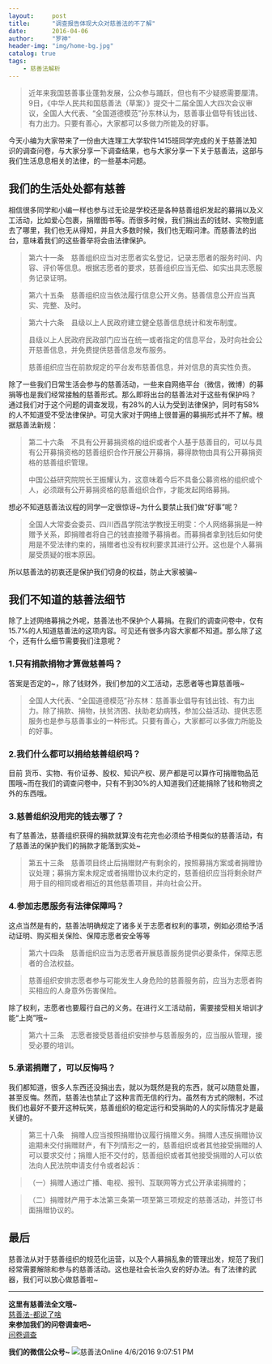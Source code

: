 ```yaml
---
layout:     post
title:      "调查报告体现大众对慈善法的不了解"
date:       2016-04-06
author:     "罗神"
header-img: "img/home-bg.jpg"
catalog: true
tags:
    - 慈善法解析
---
```

> 近年来我国慈善事业蓬勃发展，公众参与踊跃，但也有不少疑惑需要厘清。9日，《中华人民共和国慈善法（草案）》提交十二届全国人大四次会议审议，全国人大代表、“全国道德模范”孙东林认为，慈善事业倡导有钱出钱、有力出力。只要有善心，大家都可以多做力所能及的好事。

今天小编为大家带来了一份由大连理工大学软件1415班同学完成的关于慈善法知识的调查问卷，与大家分享一下调查结果，也与大家分享一下关于慈善法，这部与我们生活息息相关的法律，的一些基本问题。

## 我们的生活处处都有慈善 ##
相信很多同学和小编一样也参与过无论是学校还是各种慈善组织发起的募捐以及义工活动，比如爱心包裹，捐赠图书等。而很多时候，我们捐出去的钱财、实物到底去了哪里，我们也无从得知，并且大多数时候，我们也无暇问津。而慈善法的出台，意味着我们的这些善举将会由法律保护。



> 第六十一条　慈善组织应当对志愿者实名登记，记录志愿者的服务时间、内容、评价等信息。根据志愿者的要求，慈善组织应当无偿、如实出具志愿服务记录证明。



> 第六十五条　慈善组织应当依法履行信息公开义务。慈善信息公开应当真实、完整、及时。



> 第六十六条　县级以上人民政府建立健全慈善信息统计和发布制度。
>
> 县级以上人民政府民政部门应当在统一或者指定的信息平台，及时向社会公开慈善信息，并免费提供慈善信息发布服务。
>
> 慈善组织应当在前款规定的平台发布慈善信息，并对信息的真实性负责。

除了一些我们日常生活会参与的慈善活动，一些来自网络平台（微信，微博）的募捐等也是我们经常接触的慈善形式。那么即将出台的慈善法对于这些有保护吗？<br>
通过我们对于这个问题的调查发现，有28%的人认为受到法律保护，同时有58%的人不知道受不受法律保护。可见大家对于网络上很普遍的募捐形式并不了解。根据慈善法新规：



> 第二十六条　不具有公开募捐资格的组织或者个人基于慈善目的，可以与具有公开募捐资格的慈善组织合作开展公开募捐，募得款物由具有公开募捐资格的慈善组织管理。
>
> 中国公益研究院院长王振耀认为，这意味着今后不具备公募资格的组织或个人，必须跟有公开募捐资格的慈善组织合作，才能发起网络募捐。

想必不知道慈善法议程的同学一定很惊讶~为什么要禁止我们做“好事”呢？



> 全国人大常委会委员、四川西昌学院法学教授王明雯：个人网络募捐是一种赠予关系，即捐赠者将自己的钱直接赠予募捐者。而募捐者拿到钱后如何使用是不受法律约束的，捐赠者也没有权利要求其进行公开。这也是个人募捐屡受质疑的根本原因。

所以慈善法的初衷还是保护我们切身的权益，防止大家被骗~

## 我们不知道的慈善法细节 ##

除了上述网络募捐之外呢，慈善法也不保护个人募捐。在我们的调查问卷中，仅有15.7%的人知道慈善法的这项内容。可见还有很多内容大家都不知道。那么除了这个，还有什么细节需要我们注意呢？

### 1.只有捐款捐物才算做慈善吗？ ###
答案是否定的~，除了钱财外，我们参加的义工活动，志愿者等也算慈善哦~




> 全国人大代表、“全国道德模范”孙东林：慈善事业倡导有钱出钱、有力出力。除了捐款、捐物，扶贫济困、扶助老幼病残，参加公益活动、提供志愿服务也是参与慈善事业的一种形式。只要有善心，大家都可以多做力所能及的好事。

### 2.我们什么都可以捐给慈善组织吗？  ###
目前 货币、实物、有价证券、股权、知识产权、房产都是可以算作可捐赠物品范围哦~而在我们的调查问卷中，只有不到30%的人知道我们还能捐除了钱和物资之外的东西哦。

### 3.慈善组织没用完的钱去哪了？ ###
有了慈善法，慈善组织获得的捐款就算没有花完也必须给予相类似的慈善活动，有了慈善法的保护我们的捐款才能落到实处~




> 第五十三条　慈善项目终止后捐赠财产有剩余的，按照募捐方案或者捐赠协议处理；募捐方案未规定或者捐赠协议未约定的，慈善组织应当将剩余财产用于目的相同或者相近的其他慈善项目，并向社会公开。

### 4.参加志愿服务有法律保障吗？ ###
这点当然是有的，慈善法明确规定了诸多关于志愿者权利的事项，例如必须给予活动证明、购买相关保险、保障志愿者安全等等



> 第六十四条　慈善组织应当为志愿者开展慈善服务提供必要条件，保障志愿者的合法权益。



> 慈善组织安排志愿者参与可能发生人身危险的慈善服务前，应当为志愿者购买相应的人身意外伤害保险。

除了权利，志愿者也要履行自己的义务。在进行义工活动前，需要接受相关培训才能“上岗”哦~



> 第六十三条　志愿者接受慈善组织安排参与慈善服务的，应当服从管理，接受必要的培训。

### 5.承诺捐赠了，可以反悔吗？ ###
我们都知道，很多人东西还没捐出去，就以为既然是我的东西，就可以随意处置，甚至反悔。然而，慈善法也禁止了这种言而无信的行为。虽然有方式的限制，不过我们也最好不要开这种玩笑，慈善组织的稳定运行和受捐助的人的实际情况才是最关键的。

> 第三十八条　捐赠人应当按照捐赠协议履行捐赠义务。捐赠人违反捐赠协议逾期未交付捐赠财产，有下列情形之一的，慈善组织或者其他接受捐赠的人可以要求交付；捐赠人拒不交付的，慈善组织或者其他接受捐赠的人可以依法向人民法院申请支付令或者起诉：



> （一）捐赠人通过广播、电视、报刊、互联网等方式公开承诺捐赠的；



> （二）捐赠财产用于本法第三条第一项至第三项规定的慈善活动，并签订书面捐赠协议的。

## 最后 ##

慈善法从对于慈善组织的规范化运营，以及个人募捐乱象的管理出发，规范了我们经常需要解除和参与的慈善活动。这也是社会长治久安的好办法。有了法律的武器，我们可以放心做慈善啦~

----------
**这里有慈善法全文哦~**
<br>
<a href = "http://ssdut1415.github.io/2016/04/04/%E6%85%88%E5%96%84%E6%B3%95-%E9%83%BD%E8%AF%B4%E4%BA%86%E5%95%A5-_/" >慈善法-都说了啥</a>
<br>
**来参加我们的问卷调查吧~**
<br>
<a href="http://www.sojump.com/jq/7657596.aspx">问卷调查</a>

**我们的微信公众号~**
![慈善法Online](http://i.imgur.com/bpQRLhc.jpg)
4/6/2016 9:07:51 PM
